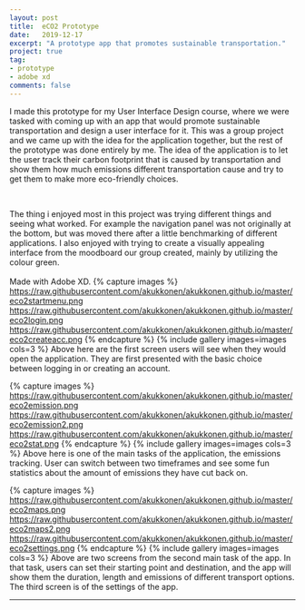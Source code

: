 ```yaml
---
layout: post
title:  eCO2 Prototype
date:   2019-12-17
excerpt: "A prototype app that promotes sustainable transportation."
project: true
tag:
- prototype
- adobe xd
comments: false
---
```


I made this prototype for my  User Interface Design course, where we were tasked with coming up with an app that would promote sustainable transportation and design a user interface for it. This was a group project and we came up with the idea for the application together, but the rest of the prototype was done entirely by me. The idea of the application is to let the user track their carbon footprint that is caused by transportation and show them how much emissions different transportation cause and try to get them to make more eco-friendly choices. 

<br>
    
The thing i enjoyed most in this project was trying different things and seeing what worked. For example the navigation panel was not originally at the bottom, but was moved there after a little benchmarking of different applications. I also enjoyed with trying to create a visually appealing interface from the moodboard our group created, mainly by utilizing the colour green. 
<br>  
Made with Adobe XD. 
{% capture images %}
  https://raw.githubusercontent.com/akukkonen/akukkonen.github.io/master/eco2startmenu.png
  https://raw.githubusercontent.com/akukkonen/akukkonen.github.io/master/eco2login.png
  https://raw.githubusercontent.com/akukkonen/akukkonen.github.io/master/eco2createacc.png
{% endcapture %}
{% include gallery images=images cols=3 %}
Above here are the first screen users will see when they would open the application. They are first presented with the basic choice between logging in or creating an account.


{% capture images %}
  https://raw.githubusercontent.com/akukkonen/akukkonen.github.io/master/eco2emission.png
  https://raw.githubusercontent.com/akukkonen/akukkonen.github.io/master/eco2emission2.png
  https://raw.githubusercontent.com/akukkonen/akukkonen.github.io/master/eco2stat.png
{% endcapture %}
{% include gallery images=images cols=3 %}
Above here is one of the main tasks of the application, the emissions tracking. User can switch between two timeframes and see some fun statistics about the amount of emissions they have cut back on.


{% capture images %}
  https://raw.githubusercontent.com/akukkonen/akukkonen.github.io/master/eco2maps.png
  https://raw.githubusercontent.com/akukkonen/akukkonen.github.io/master/eco2maps2.png
  https://raw.githubusercontent.com/akukkonen/akukkonen.github.io/master/eco2settings.png
{% endcapture %}
{% include gallery images=images cols=3 %}
Above are two screens from the second main task of the app. In that task, users can set their starting point and destination, and the app will show them the duration, length and  emissions of different transport options. The third screen is of the settings of the app.


--- 

